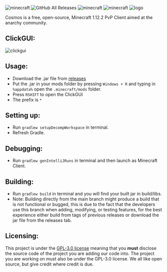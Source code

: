 ![minecraft](https://img.shields.io/badge/Minecraft-1.12.2-blue.svg)
![GitHub All Releases](https://img.shields.io/github/downloads/linustouchtips/cosmos/total?color=purple)
![minecraft](https://img.shields.io/badge/Key--bind-Right--shift-brightgreen)
![minecraft](https://img.shields.io/badge/Client--Prefix-*-blueviolet)
![logo](https://github.com/momentumdevelopment/cosmos/blob/main/src/main/resources/assets/cosmos/textures/imgs/logotransparent.png)

Cosmos is a free, open-source, Minecraft 1.12.2 PvP Client aimed at the anarchy community.

## ClickGUI:
![clickgui](https://cdn.discordapp.com/attachments/869399835151835159/910633520223899718/unknown.png)

## Usage:
- Download the .jar file from [releases](https://github.com/momentumdevelopment/cosmos/releases/)
- Put the .jar in your mods folder by pressing `Windows + R` and typing in `%appdata%` open the `.minecraft/mods` folder.
- Press `RSHIFT` to open the ClickGUI
- The prefix is `*`

## Setting up:
- Run `gradlew setupDecompWorkspace` in terminal.
- Refresh Gradle.

## Debugging:
- Run `gradlew genIntelliJRuns` in terminal and then launch as Minecraft Client.

## Building:
- Run `gradlew build` in terminal and you will find your built jar in build/libs.
- Note: Building directly from the main branch might produce a build that is not functional or bugged, this is due to the fact that the developers use this branch when adding, modifying, or testing features, for the best experience either build from tags of previous releases or download the jar file from the releases tab.

## Licensing:
This project is under the [GPL-3.0 license](https://www.gnu.org/licenses/gpl-3.0.en.html) meaning that you **must** disclose the source code of the project you are adding our code into. The project you are working on must also be under the GPL-3.0 license. We all like open source, but give credit where credit is due.
